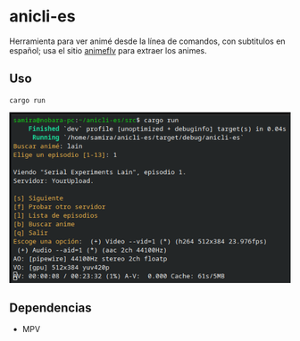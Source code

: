 # anicli-es

Herramienta para ver animé desde la línea de comandos, con subtitulos en español; usa el sitio [animeflv](https://animeflv.net) para extraer los animes.

## Uso

	cargo run

![](./anicli-es.png)

## Dependencias

* MPV
